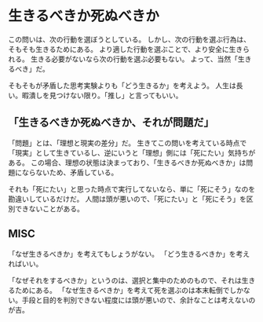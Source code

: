 # 生きるべきか死ぬべきか

この問いは、次の行動を選ぼうとしている。
しかし、次の行動を選ぶ行為は、そもそも生きるためにある。
より適した行動を選ぶことで、より安全に生きられる。
生きる必要がないなら次の行動を選ぶ必要もない。
よって、当然「生きるべき」だ。

そもそもが矛盾した思考実験よりも「どう生きるか」を考えよう。
人生は長い。暇潰しを見つけない限り。「推し」と言ってもいい。

## 「生きるべきか死ぬべきか、それが問題だ」

「問題」とは、「理想と現実の差分」だ。
生きてこの問いを考えている時点で「現実」として生きているし、逆にいうと「理想」側には「死にたい」気持ちがある。
この場合、理想の状態は決まっており、「生きるべきか死ぬべきか」は問題にならないため、矛盾している。

それも「死にたい」と思った時点で実行してないなら、単に「死にそう」なのを勘違いしているだけだ。
人間は頭が悪いので、「死にたい」と「死にそう」を区別できないことがある。

## MISC

「なぜ生きるべきか」を考えてもしょうがない。
「どう生きるべきか」を考えればいい。

「なぜそれをするべきか」というのは、選択と集中のためのもので、それは生きるためにある。
「なぜ生きるべきか」を考えて死を選ぶのは本末転倒でしかない。手段と目的を判別できない程度には頭が悪いので、余計なことは考えないのが吉。
